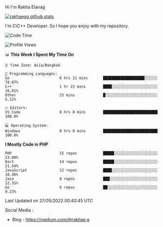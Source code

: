 Hi I'm Rakha Elanag


[![rakhaegg github stats](https://github-readme-stats.vercel.app/api?username=rakhaegg)](https://github.com/rakhaegg/rakhaegg)

I'm C\C++ Developer. So I hope you enjoy with my repository. 



<!--START_SECTION:waka-->
![Code Time](http://img.shields.io/badge/Code%20Time-0%20secs-blue)

![Profile Views](http://img.shields.io/badge/Profile%20Views-0-blue)

📊 **This Week I Spent My Time On** 

```text
⌚︎ Time Zone: Asia/Bangkok

💬 Programming Languages: 
Go                       6 hrs 21 mins       ███████████████████░░░░░░   78.07% 
C++                      1 hr 22 mins        ████░░░░░░░░░░░░░░░░░░░░░   16.81% 
Other                    25 mins             █░░░░░░░░░░░░░░░░░░░░░░░░   5.12%

🔥 Editors: 
VS Code                  8 hrs 8 mins        █████████████████████████   100.0%

💻 Operating System: 
Windows                  8 hrs 8 mins        █████████████████████████   100.0%

```

**I Mostly Code in PHP** 

```text
PHP                      15 repos            █████░░░░░░░░░░░░░░░░░░░░   23.08% 
Dart                     14 repos            █████░░░░░░░░░░░░░░░░░░░░   21.54% 
JavaScript               12 repos            ████░░░░░░░░░░░░░░░░░░░░░   18.46% 
Java                     8 repos             ███░░░░░░░░░░░░░░░░░░░░░░   12.31% 
Go                       6 repos             ██░░░░░░░░░░░░░░░░░░░░░░░   9.23%

```



 Last Updated on 27/05/2022 00:40:45 UTC
<!--END_SECTION:waka-->

Social Media : 
- Blog - https://medium.com/@rakhae.g
